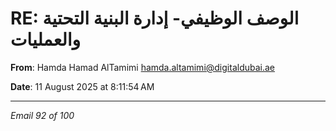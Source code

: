 # RE: الوصف الوظيفي- إدارة البنية التحتية والعمليات

**From**: Hamda Hamad AlTamimi <hamda.altamimi@digitaldubai.ae>

**Date**: 11 August 2025 at 8:11:54 AM

---

*Email 92 of 100*
